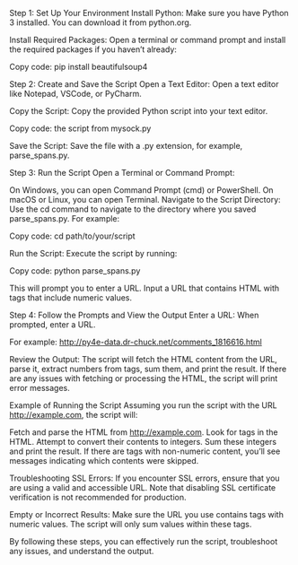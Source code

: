 Step 1: Set Up Your Environment
Install Python: Make sure you have Python 3 installed. You can download it from python.org.

Install Required Packages:
Open a terminal or command prompt and install the required packages if you haven’t already:

Copy code:
pip install beautifulsoup4

Step 2: Create and Save the Script
Open a Text Editor: Open a text editor like Notepad, VSCode, or PyCharm.

Copy the Script: Copy the provided Python script into your text editor.

Copy code:
the script from mysock.py

Save the Script: Save the file with a .py extension, for example, parse_spans.py.

Step 3: Run the Script
Open a Terminal or Command Prompt:

On Windows, you can open Command Prompt (cmd) or PowerShell.
On macOS or Linux, you can open Terminal.
Navigate to the Script Directory:
Use the cd command to navigate to the directory where you saved parse_spans.py. For example:

Copy code:
cd path/to/your/script

Run the Script:
Execute the script by running:

Copy code:
python parse_spans.py

This will prompt you to enter a URL. Input a URL that contains HTML with <span> tags that include numeric values.

Step 4: Follow the Prompts and View the Output
Enter a URL: When prompted, enter a URL. 

For example:
http://py4e-data.dr-chuck.net/comments_1816616.html

Review the Output: The script will fetch the HTML content from the URL, parse it, extract numbers from <span> tags, sum them, and print the result. If there are any issues with fetching or processing the HTML, the script will print error messages.

Example of Running the Script
Assuming you run the script with the URL http://example.com, the script will:

Fetch and parse the HTML from http://example.com.
Look for <span> tags in the HTML.
Attempt to convert their contents to integers.
Sum these integers and print the result.
If there are <span> tags with non-numeric content, you’ll see messages indicating which contents were skipped.

Troubleshooting
SSL Errors: If you encounter SSL errors, ensure that you are using a valid and accessible URL. Note that disabling SSL certificate verification is not recommended for production.

Empty or Incorrect Results: Make sure the URL you use contains <span> tags with numeric values. The script will only sum values within these tags.

By following these steps, you can effectively run the script, troubleshoot any issues, and understand the output.
